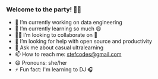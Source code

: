 ### Welcome to the party! 👋🏾



- 🔭 I’m currently working on data engineering 
- 🌱 I’m currently learning so much 😩
- 👯‍♀️ I’m looking to collaborate on 🎼
- 🤔 I’m looking for help with open source and productivity
- 💬 Ask me about casual ultralearning
- 📫 How to reach me: stefcodes@gmail.com
- 😄 Pronouns: she/her
- ⚡ Fun fact: I'm learning to DJ 🎧

